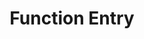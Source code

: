 ---
title: Function Entry
layout: DemoLayout
pageClass: customDemoPage
pie: "@pie-element/function-entry@3.0.3"
model:
    id: '1'
    element: function-entry
    showFormattingHelp: true
    equation: 3x+2
    feedback:
      correct:
        type: default
        default: Correct
      incorrect:
        type: default
        default: Incorrect
---